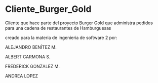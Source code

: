 # Cliente_Burger_Gold



Cliente que hace parte del proyecto Burger Gold que administra pedidos para una cadena de restaurantes de Hamburguesas

creado para la materia de ingenieria de software 2 por:

ALEJANDRO BENÍTEZ M.

ALBERT CARMONA S.

FREDERICK GONZALEZ M.

ANDREA LOPEZ
